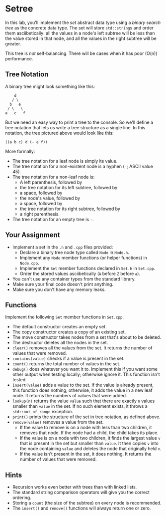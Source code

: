 # Setree

In this  lab,  you'll implement the  _set_  abstract data type  using a  _binary
search tree_ as the  concrete data type.  The set will store `std::string`s  and
order them asciibetically:  all the values in a node's left subtree will be less
than the value stored in that node, and all the values in the right subtree will
be greater.

This tree  is _not_ self-balancing.  There will be cases when it has poor (O(n))
performance.


## Tree Notation

A binary tree might look something like this:

```
    d
   / \
  b   e
 / \   \
a   c   f
```

But we need an easy way  to print a tree to the console.  So we'll define a tree
notation that lets us write a tree structure as a single line. In this notation,
the tree pictured above would look like this:

```
((a b c) d (- e f))
```

More formally:
- The tree notation for a leaf node is simply its value.
- The tree notation for a non-existent node is a hyphen (`-`; ASCII value 45).
- The tree notation for a non-leaf node is:
  - A left parenthesis, followed by
  - the tree notation for its left subtree, followed by
  - a space, followed by
  - the node's value, followed by
  - a space, followed by
  - the tree notation for its right subtree, followed by
  - a right parenthesis.
- The tree notation for an empty tree is `-`.


## Your Assignment

- Implement a set in the `.h` and `.cpp` files provided:
  - Declare a binary tree node type called `Node` in `Node.h`.
  - Implement any `Node` member functions (or helper functions) in `Node.cpp`.
  - Implement the `Set` member functions declared in `Set.h` in `Set.cpp`.
  - Order the stored values asciibetically (`A` before `Z` before `a`).
- You can't use any container types from the standard library.
- Make sure your final code doesn't print anything.
- Make sure you don't have any memory leaks.


## Functions

Implement the following `Set` member functions in `Set.cpp`.

- The default constructor creates an empty set.
- The copy constructor creates a copy of an existing set.
- The move constructor takes nodes from a set that's about to be deleted.
- The destructor deletes all the nodes in the set.
- `clear()` removes all the values from the set. It returns the number of values
  that were removed.
- `contains(value)` checks if a value is present in the set.
- `count()` returns the total number of values in the set.
- `debug()` does whatever you want it to.  Implement this if you want some other
  output when testing locally; otherwise ignore it.  This function isn't tested.
- `insert(value)` adds a value to the set. If the value is already present, this
  function does nothing;  otherwise,  it adds the value  in a new leaf node.  It
  returns the numbers of values that were added.
- `lookup(n)` returns the value `value` such that there are exactly `n` values
  smaller than `value` in the set.  If no such element exists, it throws a
  `std::out_of_range` exception.
- `print()` prints the structure of the set in tree notation, as defined above.
- `remove(value)` removes a value from the set.
  - If the value to remove is on a node with less than two children,  it removes
    that node.  If the node had a child, the child takes its place.
  - If the value is on a node with two children, it finds the largest value `v`
    that is present in the set but smaller than `value`. It then copies `v` into
    the node containing `value` and deletes the node that originally held `v`.
  - If the value isn't present in the set, it does nothing.
  It returns the number of values that were removed.


## Hints

- Recursion works even better with trees than with linked lists.
- The standard string comparison operators will give you the correct ordering.
- Storing a `count` (the size of the subtree) on every node is recommended.
- The `insert()` and `remove()` functions will always return one or zero.
